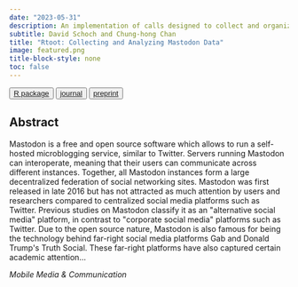 ```yaml
---
date: "2023-05-31"
description: An implementation of calls designed to collect and organize Mastodon data via its Application Program Interfaces (API)
subtitle: David Schoch and Chung-hong Chan 
title: "Rtoot: Collecting and Analyzing Mastodon Data"
image: featured.png
title-block-style: none
toc: false
---
```


<button type="button" class="btn btn-outline-success"><a
href="https://github.com/schochastics/rtoot">R package</a></button>
<button type="button" class="btn btn-outline-success"><a href="https://doi.org/10.1177/20501579231176678">journal</a></button>
<button type="button" class="btn btn-outline-success"><a href="https://github.com/schochastics/rtoot/blob/main/paper/article.pdf">preprint</a></button>


## Abstract 
Mastodon is a free and open source software which allows to run a self-hosted microblogging service, similar to Twitter. Servers running Mastodon can interoperate, meaning that their users can communicate across different instances. Together, all Mastodon instances form a large decentralized federation of social networking sites. Mastodon was first released in late 2016 but has not attracted as much attention by users and researchers compared to centralized social media platforms such as Twitter. Previous studies on Mastodon classify it as an "alternative social media" platform, in contrast to "corporate social media" platforms such as Twitter. Due to the open source nature, Mastodon is also famous for being the technology behind far-right social media platforms Gab and Donald Trump's Truth Social. These far-right platforms have also captured certain academic attention...

*Mobile Media & Communication* 